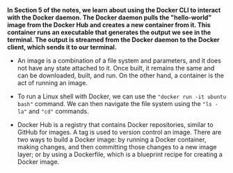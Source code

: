 **In Section 5 of the notes, we learn about using the Docker CLI to interact with the Docker daemon. The Docker daemon pulls the "hello-world" image from the Docker Hub and creates a new container from it. This container runs an executable that generates the output we see in the terminal. The output is streamed from the Docker daemon to the Docker client, which sends it to our terminal.** 

- An image is a combination of a file system and parameters, and it does not have any state attached to it. Once built, it remains the same and can be downloaded, built, and run. On the other hand, a container is the act of running an image.

- To run a Linux shell with Docker, we can use the ``"docker run -it ubuntu bash"`` command. We can then navigate the file system using the ``"ls -la"`` and ``"cd"`` commands.

- Docker Hub is a registry that contains Docker repositories, similar to GitHub for images. A tag is used to version control an image. There are two ways to build a Docker image: by running a Docker container, making changes, and then committing those changes to a new image layer; or by using a Dockerfile, which is a blueprint recipe for creating a Docker image.